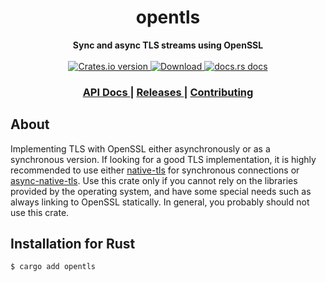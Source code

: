 <h1 align="center">opentls</h1>
<div align="center">
  <strong>
  Sync and async TLS streams using OpenSSL
  </strong>
</div>

<br />

<div align="center">
  <!-- Crates version -->
  <a href="https://crates.io/crates/opentls">
    <img src="https://img.shields.io/crates/v/opentls.svg?style=flat-square"
    alt="Crates.io version" />
  </a>
  <!-- Downloads -->
  <a href="https://crates.io/crates/opentls">
    <img src="https://img.shields.io/crates/d/opentls.svg?style=flat-square"
      alt="Download" />
  </a>
  <!-- docs.rs docs -->
  <a href="https://docs.rs/opentls">
    <img src="https://img.shields.io/badge/docs-latest-blue.svg?style=flat-square"
      alt="docs.rs docs" />
  </a>
</div>

<div align="center">
  <h3>
    <a href="https://docs.rs/opentls">
      API Docs
    </a>
    <span> | </span>
    <a href="https://github.com/prisma/opentls/releases">
      Releases
    </a>
    <span> | </span>
    <a href="https://github.com/prisma/opentls/blob/main/.github/CONTRIBUTING.md">
      Contributing
    </a>
  </h3>
</div>

## About

Implementing TLS with OpenSSL either asynchronously or as a synchronous version.
If looking for a good TLS implementation, it is highly recommended to use either
[native-tls](https://crates.io/crates/native-tls) for synchronous connections or
[async-native-tls](https://crates.io/crates/async-native-tls). Use this crate
only if you cannot rely on the libraries provided by the operating system, and
have some special needs such as always linking to OpenSSL statically. In
general, you probably should not use this crate.

## Installation for Rust

```sh
$ cargo add opentls
```

